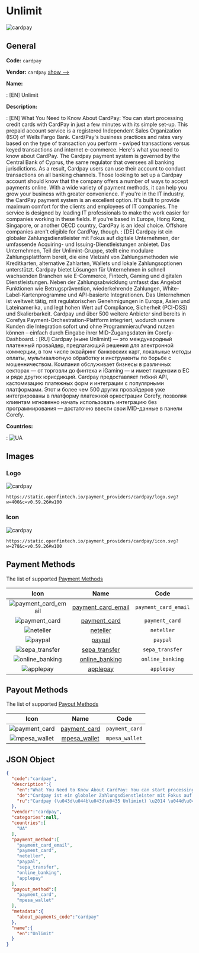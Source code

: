 
# Unlimit 
![cardpay](https://static.openfintech.io/payment_providers/cardpay/logo.svg?w=400&c=v0.59.26#w100)  

## General 
 
**Code:** `cardpay` 
 
**Vendor:** `cardpay` [show -->](/vendors/cardpay/) 
 
**Name:** 
 
:	[EN] Unlimit 
 
**Description:** 
 
: [EN] What You Need to Know About CardPay: You can start processing credit cards with CardPay in just a few minutes with its simple set-up. This prepaid account service is a registered Independent Sales Organization (ISO) of Wells Fargo Bank. Card/Pay's business practices and rates vary based on the type of transaction you perform - swiped transactions versus keyed transactions and internet e-commerce. Here's what you need to know about CardPay. The Cardpay payment system is governed by the Central Bank of Cyprus, the same regulator that oversees all banking jurisdictions. As a result, Cardpay users can use their account to conduct transactions on all banking channels. Those looking to set up a Cardpay account should know that the company offers a number of ways to accept payments online. With a wide variety of payment methods, it can help you grow your business with greater convenience. If you're in the IT industry, the CardPay payment system is an excellent option. It's built to provide maximum comfort for the clients and employees of IT companies. The service is designed by leading IT professionals to make the work easier for companies working in these fields. If you're based in Europe, Hong Kong, Singapore, or another OECD country, CardPay is an ideal choice. Offshore companies aren't eligible for CardPay, though. 
: [DE] Cardpay ist ein globaler Zahlungsdienstleister mit Fokus auf digitale Unternehmen, der umfassende Acquiring- und Issuing-Dienstleistungen anbietet. Das Unternehmen, Teil der Unlimint-Gruppe, stellt eine modulare Zahlungsplattform bereit, die eine Vielzahl von Zahlungsmethoden wie Kreditkarten, alternative Zahlarten, Wallets und lokale Zahlungsoptionen unterstützt. Cardpay bietet Lösungen für Unternehmen in schnell wachsenden Branchen wie E-Commerce, Fintech, Gaming und digitalen Dienstleistungen. Neben der Zahlungsabwicklung umfasst das Angebot Funktionen wie Betrugsprävention, wiederkehrende Zahlungen, White-Label-Kartenprogramme und API-basierte Integrationen. Das Unternehmen ist weltweit tätig, mit regulatorischen Genehmigungen in Europa, Asien und Lateinamerika, und legt hohen Wert auf Compliance, Sicherheit (PCI-DSS) und Skalierbarkeit. Cardpay und über 500 weitere Anbieter sind bereits in Corefys Payment-Orchestration-Plattform integriert, wodurch unsere Kunden die Integration sofort und ohne Programmieraufwand nutzen können – einfach durch Eingabe ihrer MID-Zugangsdaten im Corefy-Dashboard. 
: [RU] Cardpay (ныне Unlimint) — это международный платежный провайдер, предлагающий решения для электронной коммерции, в том числе эквайринг банковских карт, локальные методы оплаты, мультивалютную обработку и инструменты по борьбе с мошенничеством. Компания обслуживает бизнесы в различных секторах — от торговли до финтеха и iGaming — и имеет лицензии в ЕС и ряде других юрисдикций. Cardpay предоставляет гибкий API, кастомизацию платежных форм и интеграции с популярными платформами. Этот и более чем 500 других провайдеров уже интегрированы в платформу платежной оркестрации Corefy, позволяя клиентам мгновенно начать использовать интеграцию без программирования — достаточно ввести свои MID-данные в панели Corefy. 
 
 
**Countries:** 
 
:	![UA](https://cdnjs.cloudflare.com/ajax/libs/flag-icon-css/3.3.0/flags/4x3/ua.svg#w24)  

## Images 

### Logo 
 
![cardpay](https://static.openfintech.io/payment_providers/cardpay/logo.svg?w=400&c=v0.59.26#w100)  

```
https://static.openfintech.io/payment_providers/cardpay/logo.svg?w=400&c=v0.59.26#w100
```  

### Icon 
 
![cardpay](https://static.openfintech.io/payment_providers/cardpay/icon.svg?w=278&c=v0.59.26#w100)  

```
https://static.openfintech.io/payment_providers/cardpay/icon.svg?w=278&c=v0.59.26#w100
```  

## Payment Methods 
 
The list of supported [Payment Methods](/payment-methods/) 

|Icon|Name|Code| 
|:---:|:---:|:---:| 
|![payment_card_email](https://static.openfintech.io/payment_methods/payment_card_email/icon.svg?w=278&c=v0.59.26#w100) |[payment_card_email](/payment-methods/payment_card_email/)|`payment_card_email`| 
|![payment_card](https://static.openfintech.io/payment_methods/payment_card/icon.svg?w=278&c=v0.59.26#w100) |[payment_card](/payment-methods/payment_card/)|`payment_card`| 
|![neteller](https://static.openfintech.io/payment_methods/neteller/icon.png?w=278&c=v0.59.26#w100) |[neteller](/payment-methods/neteller/)|`neteller`| 
|![paypal](https://static.openfintech.io/payment_methods/paypal/icon.svg?w=278&c=v0.59.26#w100) |[paypal](/payment-methods/paypal/)|`paypal`| 
|![sepa_transfer](https://static.openfintech.io/payment_methods/sepa_transfer/icon.svg?w=278&c=v0.59.26#w100) |[sepa_transfer](/payment-methods/sepa_transfer/)|`sepa_transfer`| 
|![online_banking](https://static.openfintech.io/payment_methods/online_banking/icon.svg?w=278&c=v0.59.26#w100) |[online_banking](/payment-methods/online_banking/)|`online_banking`| 
|![applepay](https://static.openfintech.io/payment_methods/applepay/icon.svg?w=278&c=v0.59.26#w100) |[applepay](/payment-methods/applepay/)|`applepay`| 
 

## Payout Methods 
 
The list of supported [Payout Methods](/payout-methods/) 

|Icon|Name|Code| 
|:---:|:---:|:---:| 
|![payment_card](https://static.openfintech.io/payout_methods/payment_card/icon.svg?w=278&c=v0.59.26#w40) |[payment_card](payout-methodspayment_card/)|`payment_card`| 
|![mpesa_wallet](https://static.openfintech.io/payout_methods/mpesa_wallet/icon.svg?w=278&c=v0.59.26#w40) |[mpesa_wallet](payout-methodsmpesa_wallet/)|`mpesa_wallet`| 
 

## JSON Object 

```json
{
  "code":"cardpay",
  "description":{
    "en":"What You Need to Know About CardPay: You can start processing credit cards with CardPay in just a few minutes with its simple set-up. This prepaid account service is a registered Independent Sales Organization (ISO) of Wells Fargo Bank. Card\/Pay's business practices and rates vary based on the type of transaction you perform - swiped transactions versus keyed transactions and internet e-commerce. Here's what you need to know about CardPay. The Cardpay payment system is governed by the Central Bank of Cyprus, the same regulator that oversees all banking jurisdictions. As a result, Cardpay users can use their account to conduct transactions on all banking channels. Those looking to set up a Cardpay account should know that the company offers a number of ways to accept payments online. With a wide variety of payment methods, it can help you grow your business with greater convenience. If you're in the IT industry, the CardPay payment system is an excellent option. It's built to provide maximum comfort for the clients and employees of IT companies. The service is designed by leading IT professionals to make the work easier for companies working in these fields. If you're based in Europe, Hong Kong, Singapore, or another OECD country, CardPay is an ideal choice. Offshore companies aren't eligible for CardPay, though.",
    "de":"Cardpay ist ein globaler Zahlungsdienstleister mit Fokus auf digitale Unternehmen, der umfassende Acquiring- und Issuing-Dienstleistungen anbietet. Das Unternehmen, Teil der Unlimint-Gruppe, stellt eine modulare Zahlungsplattform bereit, die eine Vielzahl von Zahlungsmethoden wie Kreditkarten, alternative Zahlarten, Wallets und lokale Zahlungsoptionen unterst\u00fctzt. Cardpay bietet L\u00f6sungen f\u00fcr Unternehmen in schnell wachsenden Branchen wie E-Commerce, Fintech, Gaming und digitalen Dienstleistungen. Neben der Zahlungsabwicklung umfasst das Angebot Funktionen wie Betrugspr\u00e4vention, wiederkehrende Zahlungen, White-Label-Kartenprogramme und API-basierte Integrationen. Das Unternehmen ist weltweit t\u00e4tig, mit regulatorischen Genehmigungen in Europa, Asien und Lateinamerika, und legt hohen Wert auf Compliance, Sicherheit (PCI-DSS) und Skalierbarkeit. Cardpay und \u00fcber 500 weitere Anbieter sind bereits in Corefys Payment-Orchestration-Plattform integriert, wodurch unsere Kunden die Integration sofort und ohne Programmieraufwand nutzen k\u00f6nnen \u2013 einfach durch Eingabe ihrer MID-Zugangsdaten im Corefy-Dashboard.",
    "ru":"Cardpay (\u043d\u044b\u043d\u0435 Unlimint) \u2014 \u044d\u0442\u043e \u043c\u0435\u0436\u0434\u0443\u043d\u0430\u0440\u043e\u0434\u043d\u044b\u0439 \u043f\u043b\u0430\u0442\u0435\u0436\u043d\u044b\u0439 \u043f\u0440\u043e\u0432\u0430\u0439\u0434\u0435\u0440, \u043f\u0440\u0435\u0434\u043b\u0430\u0433\u0430\u044e\u0449\u0438\u0439 \u0440\u0435\u0448\u0435\u043d\u0438\u044f \u0434\u043b\u044f \u044d\u043b\u0435\u043a\u0442\u0440\u043e\u043d\u043d\u043e\u0439 \u043a\u043e\u043c\u043c\u0435\u0440\u0446\u0438\u0438, \u0432 \u0442\u043e\u043c \u0447\u0438\u0441\u043b\u0435 \u044d\u043a\u0432\u0430\u0439\u0440\u0438\u043d\u0433 \u0431\u0430\u043d\u043a\u043e\u0432\u0441\u043a\u0438\u0445 \u043a\u0430\u0440\u0442, \u043b\u043e\u043a\u0430\u043b\u044c\u043d\u044b\u0435 \u043c\u0435\u0442\u043e\u0434\u044b \u043e\u043f\u043b\u0430\u0442\u044b, \u043c\u0443\u043b\u044c\u0442\u0438\u0432\u0430\u043b\u044e\u0442\u043d\u0443\u044e \u043e\u0431\u0440\u0430\u0431\u043e\u0442\u043a\u0443 \u0438 \u0438\u043d\u0441\u0442\u0440\u0443\u043c\u0435\u043d\u0442\u044b \u043f\u043e \u0431\u043e\u0440\u044c\u0431\u0435 \u0441 \u043c\u043e\u0448\u0435\u043d\u043d\u0438\u0447\u0435\u0441\u0442\u0432\u043e\u043c. \u041a\u043e\u043c\u043f\u0430\u043d\u0438\u044f \u043e\u0431\u0441\u043b\u0443\u0436\u0438\u0432\u0430\u0435\u0442 \u0431\u0438\u0437\u043d\u0435\u0441\u044b \u0432 \u0440\u0430\u0437\u043b\u0438\u0447\u043d\u044b\u0445 \u0441\u0435\u043a\u0442\u043e\u0440\u0430\u0445 \u2014 \u043e\u0442 \u0442\u043e\u0440\u0433\u043e\u0432\u043b\u0438 \u0434\u043e \u0444\u0438\u043d\u0442\u0435\u0445\u0430 \u0438 iGaming \u2014 \u0438 \u0438\u043c\u0435\u0435\u0442 \u043b\u0438\u0446\u0435\u043d\u0437\u0438\u0438 \u0432 \u0415\u0421 \u0438 \u0440\u044f\u0434\u0435 \u0434\u0440\u0443\u0433\u0438\u0445 \u044e\u0440\u0438\u0441\u0434\u0438\u043a\u0446\u0438\u0439. Cardpay \u043f\u0440\u0435\u0434\u043e\u0441\u0442\u0430\u0432\u043b\u044f\u0435\u0442 \u0433\u0438\u0431\u043a\u0438\u0439 API, \u043a\u0430\u0441\u0442\u043e\u043c\u0438\u0437\u0430\u0446\u0438\u044e \u043f\u043b\u0430\u0442\u0435\u0436\u043d\u044b\u0445 \u0444\u043e\u0440\u043c \u0438 \u0438\u043d\u0442\u0435\u0433\u0440\u0430\u0446\u0438\u0438 \u0441 \u043f\u043e\u043f\u0443\u043b\u044f\u0440\u043d\u044b\u043c\u0438 \u043f\u043b\u0430\u0442\u0444\u043e\u0440\u043c\u0430\u043c\u0438. \u042d\u0442\u043e\u0442 \u0438 \u0431\u043e\u043b\u0435\u0435 \u0447\u0435\u043c 500 \u0434\u0440\u0443\u0433\u0438\u0445 \u043f\u0440\u043e\u0432\u0430\u0439\u0434\u0435\u0440\u043e\u0432 \u0443\u0436\u0435 \u0438\u043d\u0442\u0435\u0433\u0440\u0438\u0440\u043e\u0432\u0430\u043d\u044b \u0432 \u043f\u043b\u0430\u0442\u0444\u043e\u0440\u043c\u0443 \u043f\u043b\u0430\u0442\u0435\u0436\u043d\u043e\u0439 \u043e\u0440\u043a\u0435\u0441\u0442\u0440\u0430\u0446\u0438\u0438 Corefy, \u043f\u043e\u0437\u0432\u043e\u043b\u044f\u044f \u043a\u043b\u0438\u0435\u043d\u0442\u0430\u043c \u043c\u0433\u043d\u043e\u0432\u0435\u043d\u043d\u043e \u043d\u0430\u0447\u0430\u0442\u044c \u0438\u0441\u043f\u043e\u043b\u044c\u0437\u043e\u0432\u0430\u0442\u044c \u0438\u043d\u0442\u0435\u0433\u0440\u0430\u0446\u0438\u044e \u0431\u0435\u0437 \u043f\u0440\u043e\u0433\u0440\u0430\u043c\u043c\u0438\u0440\u043e\u0432\u0430\u043d\u0438\u044f \u2014 \u0434\u043e\u0441\u0442\u0430\u0442\u043e\u0447\u043d\u043e \u0432\u0432\u0435\u0441\u0442\u0438 \u0441\u0432\u043e\u0438 MID-\u0434\u0430\u043d\u043d\u044b\u0435 \u0432 \u043f\u0430\u043d\u0435\u043b\u0438 Corefy."
  },
  "vendor":"cardpay",
  "categories":null,
  "countries":[
    "UA"
  ],
  "payment_method":[
    "payment_card_email",
    "payment_card",
    "neteller",
    "paypal",
    "sepa_transfer",
    "online_banking",
    "applepay"
  ],
  "payout_method":[
    "payment_card",
    "mpesa_wallet"
  ],
  "metadata":{
    "about_payments_code":"cardpay"
  },
  "name":{
    "en":"Unlimit"
  }
}
```  

